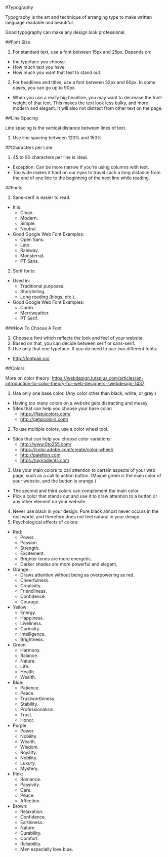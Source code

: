#Typography

Typography is the art and technique of arranging type to make written language readable and beautiful.

Good typography can make any design look professional.

##Font Size

1. For standard text, use a font between 15px and 25px. Depends on:
  - the typeface you choose.
  - How much text you have.
  - How much you want that text to stand out.
2. For headlines and titles, use a font between 32px and 60px. In some cases, you can go up to 90px.
  - When you use a really big headline, you may want to decrease the font-weight of that text. This makes the text look less bulky, and more modern and elegant. It will also not distract from other text on the page.

##Line Spacing

Line spacing is the vertical distance between lines of text.

1. Use line spacing between 120% and 150%.

##Characters per Line

1. 45 to 90 characters per line is ideal.
  - Exception: Can be more narrow if you're using columns with text.
  - Too wide makes it hard on our eyes to travel such a long distance from the end of one line to the beginning of the next line while reading.

##Fonts

1. Sans-serif is easier to read.
  - It is:
    - Clean.
    - Modern.
    - Simple.
    - Neutral.
  - Good Google Web Font Examples:
    - Open Sans.
    - Lato.
    - Raleway.
    - Monsterrat.
    - PT Sans.
2. Serif fonts.
  - Used in:
    - Traditional purposes.
    - Storytelling.
    - Long reading (blogs, etc.).
  - Good Google Web Font Examples:
    - Cardo.
    - Merriweather.
    - PT Serif.

###How To Choose A Font

1. Choose a font which reflects the look and feel of your website.
2. Based on that, you can decide between serif or sans-serif.
3. Use only that one typeface. If you do need to pair two different fonts:
  - http://fontpair.co/

##Colors

More on color theory:
https://webdesign.tutsplus.com/articles/an-introduction-to-color-theory-for-web-designers--webdesign-1437

1. Use only one base color. (Any color other than black, white, or grey.)
  - Having too many colors on a website gets distracting and messy.
  - Sites that can help you choose your base color:
    - https://flatuicolors.com/
    - http://getuicolors.com/
2. To use multiple colors, use a color wheel tool.
  - Sites that can help you choose color variations:
    - http://www.0to255.com/
    - https://color.adobe.com/create/color-wheel/
    - http://paletton.com
    - https://uigradients.com
3. Use your main colors to call attention to certain aspects of your web page, such as a call to action button. (Maybe green is the main color of your website, and the button is orange.)
  - The second and third colors can complement the main color.
  - Pick a color that stands out and use it to draw attention to a button or any other element on your website.
4. Never use black in your design. Pure black almost never occurs in the real world, and therefore does not feel natural in your design.
5. Psychological effects of colors:
  - Red:
    - Power.
    - Passion.
    - Strength.
    - Excitement.
    - Brighter tones are more energetic.
    - Darker shades are more powerful and elegant.
  - Orange:
    - Draws attention without being as overpowering as red.
    - Cheerfulness.
    - Creativity.
    - Friendliness.
    - Confidence.
    - Courage.
  - Yellow:
    - Energy.
    - Happiness.
    - Liveliness.
    - Curiosity.
    - Intelligence.
    - Brightness.
  - Green:
    - Harmony.
    - Balance.
    - Nature.
    - Life.
    - Health.
    - Wealth.
  - Blue:
    - Patience.
    - Peace.
    - Trustworthiness.
    - Stability.
    - Professionalism.
    - Trust.
    - Honor.
  - Purple:
    - Power.
    - Nobility.
    - Wealth.
    - Wisdom.
    - Royalty.
    - Nobility.
    - Luxury.
    - Mystery.
  - Pink:
    - Romance.
    - Passivity.
    - Care.
    - Peace.
    - Affection.
  - Brown:
    - Relaxation.
    - Confidence.
    - Earthiness.
    - Nature.
    - Durability.
    - Comfort.
    - Reliability.
    - Men especially love blue.